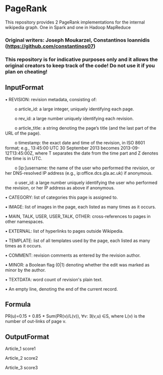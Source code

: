 # PageRank    


This repository provides 2 PageRank implementations for the internal wikipedia graph. One in Spark and one in Hadoop MapReduce    

### Original writers: Joseph Moukarzel, Constantinos Ioannidis (https://github.com/constantinos07)    


### This repository is for indicative purposes only and it allows the original creators to keep track of the code! Do not use it if you plan on cheating!
## InputFormat


• REVISION: revision metadata, consisting of:

&nbsp; &nbsp; &nbsp; &nbsp; o article_id: a large integer, uniquely identifying each page.  

&nbsp; &nbsp; &nbsp; &nbsp; o rev_id: a large number uniquely identifying each revision.  

&nbsp; &nbsp; &nbsp; &nbsp; o article_title: a string denoting the page’s title (and the last part of the URL of the page).

&nbsp; &nbsp; &nbsp; &nbsp; o timestamp: the exact date and time of the revision, in ISO 8601 format; e.g., 13:45:00
UTC 30 September 2013 becomes 2013-09-12T13:45:00Z, where T separates the date from the time part and Z denotes the time is in UTC.  

&nbsp; &nbsp; &nbsp; &nbsp; o [ip:]username: the name of the user who performed the revision, or her DNS-resolved IP address (e.g., ip:office.dcs.gla.ac.uk) if anonymous.  

&nbsp; &nbsp; &nbsp; &nbsp; o user_id: a large number uniquely identifying the user who performed the revision, or her IP address as above if anonymous.      

• CATEGORY: list of categories this page is assigned to.  

• IMAGE: list of images in the page, each listed as many times as it occurs.  

• MAIN, TALK, USER, USER_TALK, OTHER: cross-references to pages in other namespaces.  

• EXTERNAL: list of hyperlinks to pages outside Wikipedia.  

• TEMPLATE: list of all templates used by the page, each listed as many times as it occurs.  

• COMMENT: revision comments as entered by the revision author.  

• MINOR: a Boolean flag (0|1) denoting whether the edit was marked as minor by the author.  

• TEXTDATA: word count of revision's plain text.  

• An empty line, denoting the end of the current record.     



## Formula
PR(u)=0.15 + 0.85 * Sum(PR(v)/L(v)), ∀v: ∃(v,u) ∈S, where L(v) is the number of out-links of page v.

## OutputFormat
 Article_1 score1
 
 Article_2 score2
 
 Article_3 score3
